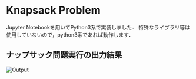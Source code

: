# Knapsack Problem
Jupyter Notebookを用いてPython3系で実装しました．
特殊なライブラリ等は使用していないので，python3系であれば動作します．

## ナップサック問題実行の出力結果
![Output](https://user-images.githubusercontent.com/27120804/60383704-6ec6fe00-9aaf-11e9-9477-38a4f5f27219.png)
